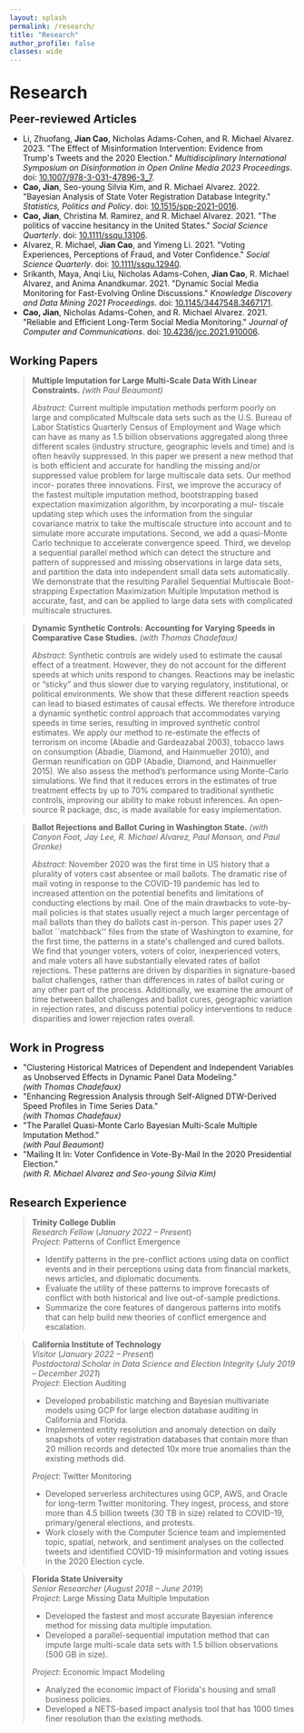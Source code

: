 ```yaml
---
layout: splash 
permalink: /research/
title: "Research"
author_profile: false
classes: wide
---
```


<br>
<span style="font-size: 30px; font-weight: bold;">Research</span>
<br>
<br>
<span style="font-size: 20px; font-weight: bold;">Peer-reviewed Articles</span>

- Li, Zhuofang, **Jian Cao**, Nicholas Adams-Cohen, and R. Michael Alvarez. 2023. "The Effect of Misinformation Intervention: Evidence from Trump's Tweets and the 2020 Election." _Multidisciplinary International Symposium on Disinformation in Open Online Media 2023 Proceedings_. doi: [10.1007/978-3-031-47896-3\_7](https://doi.org/10.1007/978-3-031-47896-3_7).
- **Cao, Jian**, Seo-young Silvia Kim, and R. Michael Alvarez. 2022. "Bayesian Analysis of State Voter Registration Database Integrity." _Statistics, Politics and Policy_. doi: [10.1515/spp-2021-0016](https://doi.org/10.1515/spp-2021-0016).
- **Cao, Jian**, Christina M. Ramirez, and R. Michael Alvarez. 2021. "The politics of vaccine hesitancy in the United States." _Social Science Quarterly_. doi: [10.1111/ssqu.13106](https://doi.org/10.1111/ssqu.13106).
- Alvarez, R. Michael, **Jian Cao**, and Yimeng Li. 2021. "Voting Experiences, Perceptions of Fraud, and Voter Confidence." _Social Science Quarterly_. doi: [10.1111/ssqu.12940](https://doi.org/10.1111/ssqu.12940).
- Srikanth, Maya, Anqi Liu, Nicholas Adams-Cohen, **Jian Cao**, R. Michael Alvarez, and Anima Anandkumar. 2021. "Dynamic Social Media Monitoring for Fast-Evolving Online Discussions." _Knowledge Discovery and Data Mining 2021 Proceedings_. doi: [10.1145/3447548.3467171](https://doi.org/10.1145/3447548.3467171).
- **Cao, Jian**, Nicholas Adams-Cohen, and R. Michael Alvarez. 2021. "Reliable and Efficient Long-Term Social Media Monitoring." _Journal of Computer and Communications_. doi: [10.4236/jcc.2021.910006](https://doi.org/10.4236/jcc.2021.910006).

<br>
<span style="font-size: 20px; font-weight: bold;">Working Papers</span>

> **Multiple Imputation for Large Multi-Scale Data With Linear Constraints.** _(with Paul Beaumont)_
>
> *Abstract*: Current multiple imputation methods perform poorly on large and complicated Multscale data sets such as the U.S. Bureau of Labor Statistics Quarterly Census of Employment and Wage which can have as many as 1.5 billion observations aggregated along three different scales (industry structure, geographic levels and time) and is often heavily suppressed. In this paper we present a new method that is both efficient and accurate for handling the missing and/or suppressed value problem for large multiscale data sets. Our method incor- porates three innovations. First, we improve the accuracy of the fastest multiple imputation method, bootstrapping based expectation maximization algorithm, by incorporating a mul- tiscale updating step which uses the information from the singular covariance matrix to take the multiscale structure into account and to simulate more accurate imputations. Second, we add a quasi-Monte Carlo technique to accelerate convergence speed. Third, we develop a sequential parallel method which can detect the structure and pattern of suppressed and missing observations in large data sets, and partition the data into independent small data sets automatically. We demonstrate that the resulting Parallel Sequential Multiscale Boot- strapping Expectation Maximization Multiple Imputation method is accurate, fast, and can be applied to large data sets with complicated multiscale structures.

> **Dynamic Synthetic Controls: Accounting for Varying Speeds in Comparative Case Studies.** _(with Thomas Chadefaux)_
>
> *Abstract*: Synthetic controls are widely used to estimate the causal effect of a treatment. However, they do not account for the different speeds at which units respond to changes. Reactions may be inelastic or “sticky” and thus slower due to varying regulatory, institutional, or political environments. We show that these different reaction speeds can lead to biased estimates of causal effects. We therefore introduce a dynamic synthetic control approach that accommodates varying speeds in time series, resulting in improved synthetic control estimates. We apply our method to re-estimate the effects of terrorism on income (Abadie and Gardeazabal 2003), tobacco laws on consumption (Abadie, Diamond, and Hainmueller 2010), and German reunification on GDP (Abadie, Diamond, and Hainmueller 2015). We also assess the method’s performance using Monte-Carlo simulations. We find that it reduces errors in the estimates of true treatment effects by up to 70% compared to traditional synthetic controls, improving our ability to make robust inferences. An open-source R package, dsc, is made available for easy implementation.

> **Ballot Rejections and Ballot Curing in Washington State.** _(with Canyon Foot, Jay Lee, R. Michael Alvarez, Paul Manson, and Paul Gronke)_
>
> *Abstract*: November 2020 was the first time in US history that a plurality of voters cast absentee or mail ballots. The dramatic rise of mail voting in response to the COVID-19 pandemic has led to increased attention on the potential benefits and limitations of conducting elections by mail. One of the main drawbacks to vote-by-mail policies is that states usually reject a much larger percentage of mail ballots than they do ballots cast in-person. This paper uses 27 ballot ``matchback'' files from the state of Washington to examine, for the first time, the patterns in a state's challenged and cured ballots. We find that younger voters, voters of color, inexperienced voters, and male voters all have substantially elevated rates of ballot rejections. These patterns are driven by disparities in signature-based ballot challenges, rather than differences in rates of ballot curing or any other part of the process. Additionally, we examine the amount of time between ballot challenges and ballot cures, geographic variation in rejection rates, and discuss potential policy interventions to reduce disparities and lower rejection rates overall.
 

<br>
<span style="font-size: 20px; font-weight: bold;">Work in Progress</span>

- "Clustering Historical Matrices of Dependent and Independent Variables as Unobserved Effects in Dynamic Panel Data Modeling."  
  _(with Thomas Chadefaux)_
- "Enhancing Regression Analysis through Self-Aligned DTW-Derived Speed Profiles in Time Series Data."  
  _(with Thomas Chadefaux)_
- "The Parallel Quasi-Monte Carlo Bayesian Multi-Scale Multiple Imputation Method."  
  _(with Paul Beaumont)_
- "Mailing It In: Voter Confidence in Vote-By-Mail In the 2020 Presidential Election."  
  _(with R. Michael Alvarez and Seo-young Silvia Kim)_


<br>
<span style="font-size: 20px; font-weight: bold;">Research Experience</span>

> **Trinity College Dublin**  
> _Research Fellow_ (_January 2022 – Present_)  
> _Project_: Patterns of Conflict Emergence
> - Identify patterns in the pre-conflict actions using data on conflict events and in their perceptions using data from financial markets, news articles, and diplomatic documents.
> - Evaluate the utility of these patterns to improve forecasts of conflict with both historical and live out-of-sample predictions.
> - Summarize the core features of dangerous patterns into motifs that can help build new theories of conflict emergence and escalation.

> **California Institute of Technology**  
> _Visitor_ (_January 2022 – Present_)  
> _Postdoctoral Scholar in Data Science and Election Integrity_ (_July 2019 – December 2021_)  
> _Project_: Election Auditing
> - Developed probabilistic matching and Bayesian multivariate models using GCP for large election database auditing in California and Florida.
> - Implemented entity resolution and anomaly detection on daily snapshots of voter registration databases that contain more than 20 million records and detected 10x more true anomalies than the existing methods did.
>   
> _Project_: Twitter Monitoring
> - Developed serverless architectures using GCP, AWS, and Oracle for long-term Twitter monitoring. They ingest, process, and store more than 4.5 billion tweets (30 TB in size) related to COVID-19, primary/general elections, and protests.
> - Work closely with the Computer Science team and implemented topic, spatial, network, and sentiment analyses on the collected tweets and identified COVID-19 misinformation and voting issues in the 2020 Election cycle.

> **Florida State University**  
> _Senior Researcher_ (_August 2018 – June 2019_)  
> _Project_: Large Missing Data Multiple Imputation
> - Developed the fastest and most accurate Bayesian inference method for missing data multiple imputation.
> - Developed a parallel-sequential imputation method that can impute large multi-scale data sets with 1.5 billion observations (500 GB in size).
>   
> _Project_: Economic Impact Modeling
> - Analyzed the economic impact of Florida's housing and small business policies.
> - Developed a NETS-based impact analysis tool that has 1000 times finer resolution than the existing methods.
